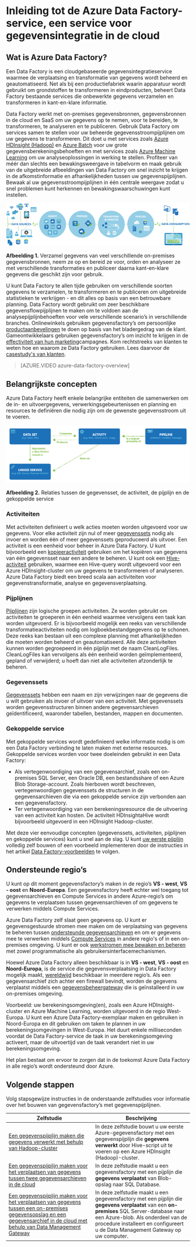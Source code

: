 <properties 
    pageTitle="Wat is Data Factory? Gegevensintegratieservice | Microsoft Azure" 
    description="Leer wat een Data Factory is: een cloudgebaseerde gegevensintegratieservice waarmee de verplaatsing en transformatie van gegevens wordt beheerd en geautomatiseerd." 
    keywords="gegevensintegratie, cloudgegevensintegratie, wat is Azure Data Factory"
    services="data-factory" 
    documentationCenter="" 
    authors="spelluru" 
    manager="jhubbard" 
    editor="monicar"/>

<tags 
    ms.service="data-factory" 
    ms.workload="data-services" 
    ms.tgt_pltfrm="na" 
    ms.devlang="na" 
    ms.topic="get-started-article" 
    ms.date="07/12/2016" 
    ms.author="spelluru"/>

# Inleiding tot de Azure Data Factory-service, een service voor gegevensintegratie in de cloud

## Wat is Azure Data Factory? 
Een Data Factory is een cloudgebaseerde gegevensintegratieservice waarmee de verplaatsing en transformatie van gegevens wordt beheerd en geautomatiseerd. Net als bij een productiefabriek waarin apparatuur wordt gebruikt om grondstoffen te transformeren in eindproducten, beheert Data Factory bestaande services die onbewerkte gegevens verzamelen en transformeren in kant-en-klare informatie. 

Data Factory werkt met on-premises gegevensbronnen, gegevensbronnen in de cloud en SaaS om uw gegevens op te nemen, voor te bereiden, te transformeren, te analyseren en te publiceren.  Gebruik Data Factory om services samen te stellen voor uw beheerde gegevensstroompijplijnen om uw gegevens te transformeren. Dit doet u met services zoals [Azure HDInsight (Hadoop)](http://azure.microsoft.com/documentation/services/hdinsight/) en [Azure Batch](https://azure.microsoft.com/documentation/services/batch/) voor uw grote gegevensberekeningsbehoeften en met services zoals [Azure Machine Learning](https://azure.microsoft.com/documentation/services/machine-learning/) om uw analyseoplossingen in werking te stellen.  Profiteer van méér dan slechts een bewakingsweergave in tabelvorm en maak gebruik van de uitgebreide afbeeldingen van Data Factory om snel inzicht te krijgen in de afkomstinformatie en afhankelijkheden tussen uw gegevenspijplijnen. Bewaak al uw gegevensstroompijplijnen in één centrale weergave zodat u snel problemen kunt herkennen en bewakingswaarschuwingen kunt instellen.

![Diagram: Data Factory-overzicht, een service voor gegevensintegratie](./media/data-factory-introduction/what-is-azure-data-factory.png)

**Afbeelding 1.** Verzamel gegevens van veel verschillende on-premises gegevensbronnen, neem ze op en bereid ze voor, orden en analyseer ze met verschillende transformaties en publiceer daarna kant-en-klare gegevens die geschikt zijn voor gebruik.

U kunt Data Factory te allen tijde gebruiken om verschillende soorten gegevens te verzamelen, te transformeren en te publiceren om uitgebreide statistieken te verkrijgen - en dit alles op basis van een betrouwbare planning. Data Factory wordt gebruikt om zeer beschikbare gegevensflowpijplijnen te maken om te voldoen aan de analysepijplijnbehoeften voor vele verschillende scenario’s in verschillende branches.  Onlinewinkels gebruiken gegevensfactory’s om persoonlijke [productaanbevelingen](data-factory-product-reco-usecase.md) te doen op basis van het bladergedrag van de klant. Gameontwikkelaars gebruiken gegevensfactory’s om inzicht te krijgen in de [effectiviteit van hun marketing](data-factory-customer-profiling-usecase.md)campagnes. Kom rechtstreeks van klanten te weten hoe en waarom ze Data Factory gebruiken. Lees daarvoor de [casestudy's van klanten](data-factory-customer-case-studies.md). 

> [AZURE.VIDEO azure-data-factory-overview]

## Belangrijkste concepten

Azure Data Factory heeft enkele belangrijke entiteiten die samenwerken om de in- en uitvoergegevens, verwerkingsgebeurtenissen en planning en resources te definiëren die nodig zijn om de gewenste gegevensstroom uit te voeren.

![Diagram: Data Factory, een service voor gegevensintegratie in de cloud - Belangrijkste concepten](./media/data-factory-introduction/data-integration-service-key-concepts.png)

**Afbeelding 2.** Relaties tussen de gegevensset, de activiteit, de pijplijn en de gekoppelde service


### Activiteiten
Met activiteiten definieert u welk acties moeten worden uitgevoerd voor uw gegevens. Voor elke activiteit zijn nul of meer [gegevenssets](data-factory-create-datasets.md) nodig als invoer en worden één of meer gegevenssets geproduceerd als uitvoer. Een activiteit is een eenheid voor beheer in Azure Data Factory. U kunt bijvoorbeeld een [kopieeractiviteit](data-factory-data-movement-activities.md) gebruiken om het kopiëren van gegevens van één gegevensset naar een andere te beheren. U kunt ook een [Hive-activiteit](data-factory-data-transformation-activities.md) gebruiken, waarmee een Hive-query wordt uitgevoerd voor een Azure HDInsight-cluster om uw gegevens te transformeren of analyseren. Azure Data Factory biedt een breed scala aan activiteiten voor gegevenstransformatie, analyse en gegevensverplaatsing. 

### Pijplijnen
[Pijplijnen](data-factory-create-pipelines.md) zijn logische groepen activiteiten. Ze worden gebruikt om activiteiten te groeperen in één eenheid waarmee vervolgens een taak kan worden uitgevoerd. Er is bijvoorbeeld mogelijk een reeks van verschillende transformatieactiviteiten nodig om logboekbestandgegevens op te schonen.  Deze reeks kan bestaan uit een complexe planning met afhankelijkheden die moeten worden beheerd en geautomatiseerd. Alle deze activiteiten kunnen worden gegroepeerd in één pijplijn met de naam CleanLogFiles.  CleanLogFiles kan vervolgens als één eenheid worden geïmplementeerd, gepland of verwijderd; u hoeft dan niet alle activiteiten afzonderlijk te beheren.

### Gegevenssets
[Gegevenssets](data-factory-create-datasets.md) hebben een naam en zijn verwijzingen naar de gegevens die u wilt gebruiken als invoer of uitvoer van een activiteit. Met gegevenssets worden gegevensstructuren binnen andere gegevensarchieven geïdentificeerd, waaronder tabellen, bestanden, mappen en documenten.

### Gekoppelde service
Met gekoppelde services wordt gedefinieerd welke informatie nodig is om een Data Factory verbinding te laten maken met externe resources.  Gekoppelde services worden voor twee doeleinden gebruikt in een Data Factory:

- Als vertegenwoordiging van een gegevensarchief, zoals een on-premises SQL Server, een Oracle DB, een bestandsshare of een Azure Blob Storage-account.   Zoals hierboven wordt beschreven, vertegenwoordigen gegevenssets de structuren in de gegevensarchieven die via een gekoppelde service zijn verbonden aan een gegevensfactory.
- Ter vertegenwoordiging van een berekeningsresource die de uitvoering van een activiteit kan hosten.  De activiteit HDInsightaHive wordt bijvoorbeeld uitgevoerd in een HDInsight Hadoop-cluster.

Met deze vier eenvoudige concepten (gegevenssets, activiteiten, pijplijnen en gekoppelde services) kunt u snel aan de slag.  U kunt [uw eerste pijplijn](data-factory-build-your-first-pipeline.md) volledig zelf bouwen of een voorbeeld implementeren door de instructies in het artikel [Data Factory-voorbeelden](data-factory-samples.md) te volgen. 

## Ondersteunde regio’s
U kunt op dit moment gegevensfactory’s maken in de regio’s **VS - west**, **VS - oost** en **Noord-Europa**. Een gegevensfactory heeft echter wel toegang tot gegevensarchieven en Compute Services in andere Azure-regio’s om gegevens te verplaatsen tussen gegevensarchieven of om gegevens te verwerken middels Compute Services. 

Azure Data Factory zelf slaat geen gegevens op. U kunt er gegevensgestuurde stromen mee maken om de verplaatsing van gegevens te beheren tussen [ondersteunde gegevensarchieven](data-factory-data-movement-activities.md#supported-data-stores) en om er gegevens mee te verwerken middels [Compute Services](data-factory-compute-linked-services.md) in andere regio's of in een on-premises omgeving. U kunt er ook [werkstromen mee bewaken en beheren](data-factory-monitor-manage-pipelines.md) met zowel programmatische als gebruikersinterfacemechanismen. 

Hoewel Azure Data Factory alleen beschikbaar is in **VS - west**, **VS - oost** en **Noord-Europa**, is de service die gegevensverplaatsing in Data Factory mogelijk maakt, [wereldwijd](data-factory-data-movement-activities.md#global) beschikbaar in meerdere regio’s. Als een gegevensarchief zich achter een firewall bevindt, worden de gegevens verplaatst middels een [gegevensbeheergateway](data-factory-move-data-between-onprem-and-cloud.md) die is geïnstalleerd in uw on-premises omgeving. 

Voorbeeld: uw berekeningsomgeving(en), zoals een Azure HDInsight-cluster en Azure Machine Learning, worden uitgevoerd in de regio West-Europa. U kunt een Azure Data Factory-exemplaar maken en gebruiken in Noord-Europa en dit gebruiken om taken te plannen in uw berekeningsomgevingen in West-Europa. Het duurt enkele milliseconden voordat de Data Factory-service de taak in uw berekeningsomgeving activeert, maar de uitvoertijd van de taak verandert niet in uw berekeningsomgeving.

Het plan bestaat om ervoor te zorgen dat in de toekomst Azure Data Factory in alle regio’s wordt ondersteund door Azure.
  
## Volgende stappen
Volg stapsgewijze instructies in de onderstaande zelfstudies voor informatie over het bouwen van gegevensfactory’s met gegevenspijplijnen. 

Zelfstudie | Beschrijving
-------- | -----------
[Een gegevenspijplijn maken die gegevens verwerkt met behulp van Hadoop-cluster](data-factory-build-your-first-pipeline.md) | In deze zelfstudie bouwt u uw eerste Azure-gegevensfactory met een gegevenspijplijn die **gegevens verwerkt** door Hive-script uit te voeren op een Azure HDInsight (Hadoop)-cluster. |
[Een gegevenspijplijn maken voor het verplaatsen van gegevens tussen twee gegevensarchieven in de cloud](data-factory-copy-data-from-azure-blob-storage-to-sql-database.md) | In deze zelfstudie maakt u een gegevensfactory met een pijplijn die **gegevens verplaatst** van Blob-opslag naar SQL Database.
[Een gegevenspijplijn maken voor het verplaatsen van gegevens tussen een on-premises gegevensopslag en een gegevensarchief in de cloud met behulp van Data Management Gateway](data-factory-move-data-between-onprem-and-cloud.md) |  In deze zelfstudie maakt u een gegevensfactory met een pijplijn die **gegevens verplaatst** van een **on-premises** SQL Server-database naar een Azure-blob. Als onderdeel van de procedure installeert en configureert u de Data Management Gateway op uw computer. 


<!--HONumber=ago16_HO4-->


